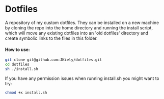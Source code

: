 <h1> Dotfiles </h1>

A repository of my custom dotfiles. They can be installed on a new machine by cloning the repo into the home directory and running the install script, which will move any existing dotfiles into an 'old dotfiles' directory and create symbolic links to the files in this folder.



<h4> How to use: </h4>

```bash
git clone git@github.com:JKiely/dotfiles.git
cd dotfiles
sh ./install.sh
```

If you have any permission issues when running install.sh you might want to try:

```bash
chmod +x install.sh
```
